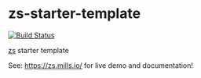 # zs-starter-template

[![Build Status](https://ci.mills.io/api/badges/prologic/zs-starter-template/status.svg)](https://ci.mills.io/prologic/zs-starter-template)

[zs](http;//git.mills.io/prologic/zs) starter template

See: https://zs.mills.io/ for live demo and documentation!

